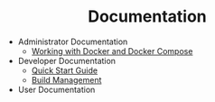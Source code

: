 <h1 align="center">Documentation</h1>

* Administrator Documentation
  * [Working with Docker and Docker Compose](./administrator/docker.md)
* Developer Documentation
  * [Quick Start Guide](./developer/quick-start-guide.md)
  * [Build Management](./developer/build-management.md)
* User Documentation
